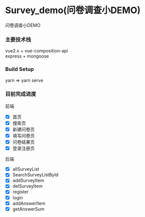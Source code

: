 # Survey_demo(问卷调查小DEMO)  
问卷调查小DEMO   
### 主要技术栈
vue2.x + vue-composition-api  
express + mongoose  

### Build Setup
yarn => yarn serve

### 目前完成进度  
前端  
 - [x] 首页  
 - [x] 搜索页
 - [x] 新建问卷页   
 - [x] 填写问卷页
 - [x] 问卷结果页  
 - [x] 登录注册页

 后端
 - [x] allSurveyList  
 - [x] SearchSurveyListById
 - [x] addSurveyItem   
 - [x] delSurveyItem
 - [x] register  
 - [x] login
 - [x] addAnswerItem
 - [x] getAnswerSum